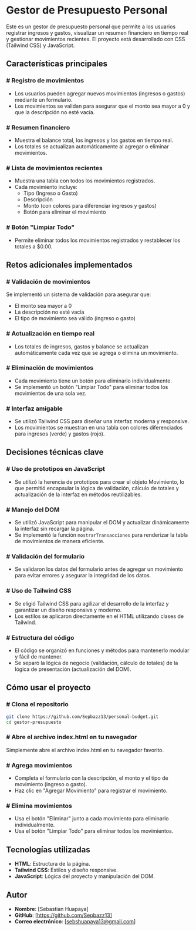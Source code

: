 # Gestor de Presupuesto Personal

Este es un gestor de presupuesto personal que permite a los usuarios registrar ingresos y gastos, visualizar un resumen financiero en tiempo real y gestionar movimientos recientes. El proyecto está desarrollado con CSS (Tailwind CSS) y JavaScript.

## Características principales

### # Registro de movimientos
- Los usuarios pueden agregar nuevos movimientos (ingresos o gastos) mediante un formulario.
- Los movimientos se validan para asegurar que el monto sea mayor a 0 y que la descripción no esté vacía.

### # Resumen financiero
- Muestra el balance total, los ingresos y los gastos en tiempo real.
- Los totales se actualizan automáticamente al agregar o eliminar movimientos.

### # Lista de movimientos recientes
- Muestra una tabla con todos los movimientos registrados.
- Cada movimiento incluye:
  - Tipo (Ingreso o Gasto)
  - Descripción
  - Monto (con colores para diferenciar ingresos y gastos)
  - Botón para eliminar el movimiento

### # Botón "Limpiar Todo"
- Permite eliminar todos los movimientos registrados y restablecer los totales a $0.00.

## Retos adicionales implementados

### # Validación de movimientos
Se implementó un sistema de validación para asegurar que:
- El monto sea mayor a 0
- La descripción no esté vacía
- El tipo de movimiento sea válido (ingreso o gasto)

### # Actualización en tiempo real
- Los totales de ingresos, gastos y balance se actualizan automáticamente cada vez que se agrega o elimina un movimiento.

### # Eliminación de movimientos
- Cada movimiento tiene un botón para eliminarlo individualmente.
- Se implementó un botón "Limpiar Todo" para eliminar todos los movimientos de una sola vez.

### # Interfaz amigable
- Se utilizó Tailwind CSS para diseñar una interfaz moderna y responsive.
- Los movimientos se muestran en una tabla con colores diferenciados para ingresos (verde) y gastos (rojo).

## Decisiones técnicas clave

### # Uso de prototipos en JavaScript
- Se utilizó la herencia de prototipos para crear el objeto Movimiento, lo que permitió encapsular la lógica de validación, cálculo de totales y actualización de la interfaz en métodos reutilizables.

### # Manejo del DOM
- Se utilizó JavaScript para manipular el DOM y actualizar dinámicamente la interfaz sin recargar la página.
- Se implementó la función `mostrarTransacciones` para renderizar la tabla de movimientos de manera eficiente.

### # Validación del formulario
- Se validaron los datos del formulario antes de agregar un movimiento para evitar errores y asegurar la integridad de los datos.

### # Uso de Tailwind CSS
- Se eligió Tailwind CSS para agilizar el desarrollo de la interfaz y garantizar un diseño responsive y moderno.
- Los estilos se aplicaron directamente en el HTML utilizando clases de Tailwind.

### # Estructura del código
- El código se organizó en funciones y métodos para mantenerlo modular y fácil de mantener.
- Se separó la lógica de negocio (validación, cálculo de totales) de la lógica de presentación (actualización del DOM).

## Cómo usar el proyecto

### # Clona el repositorio
```bash
git clone https://github.com/Sepbazz13/personal-budget.git
cd gestor-presupuesto
```

### # Abre el archivo index.html en tu navegador
Simplemente abre el archivo index.html en tu navegador favorito.

### # Agrega movimientos
- Completa el formulario con la descripción, el monto y el tipo de movimiento (ingreso o gasto).
- Haz clic en "Agregar Movimiento" para registrar el movimiento.

### # Elimina movimientos
- Usa el botón "Eliminar" junto a cada movimiento para eliminarlo individualmente.
- Usa el botón "Limpiar Todo" para eliminar todos los movimientos.

## Tecnologías utilizadas
- **HTML**: Estructura de la página.
- **Tailwind CSS**: Estilos y diseño responsive.
- **JavaScript**: Lógica del proyecto y manipulación del DOM.

## Autor
- **Nombre**: [Sebastian Huapaya]
- **GitHub**: [https://github.com/Sepbazz13]
- **Correo electrónico**: [sebshuapaya13@gmail.com]
